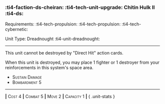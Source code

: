 ### :ti4-faction-ds-cheiran: :ti4-tech-unit-upgrade: **Chitin Hulk II** :ti4-ds:

Requirements: :ti4-tech-propulsion: :ti4-tech-propulsion: :ti4-tech-cybernetic:

Unit Type: Dreadnought :ti4-unit-dreadnought:

---

This unit cannot be destroyed by "Direct Hit" action cards.

When this unit is destroyed, you may place 1 fighter or 1 destroyer from your reinforcements in this system's space area.

* <span style="font-variant:small-caps;">Sustain Damage</span> 
* <span style="font-variant:small-caps;">Bombardment 5</span> 

---

__|__ <span style="font-variant:small-caps;">Cost 4</span> __|__ <span style="font-variant:small-caps;">Combat 5</span> __|__ <span style="font-variant:small-caps;">Move 2</span> __|__ <span style="font-variant:small-caps;">Capacity 1</span> __|__
{ .unit-stats }
